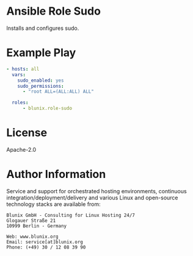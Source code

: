 # Ansible Role Sudo

Installs and configures sudo.

# Example Play

```yaml
- hosts: all
  vars:
    sudo_enabled: yes
    sudo_permissions:
      - "root ALL=(ALL:ALL) ALL"

  roles:
      - blunix.role-sudo
```

# License

Apache-2.0

# Author Information

Service and support for orchestrated hosting environments,
continuous integration/deployment/delivery and various Linux
and open-source technology stacks are available from:

```
Blunix GmbH - Consulting for Linux Hosting 24/7
Glogauer Straße 21
10999 Berlin - Germany

Web: www.blunix.org
Email: service[at]blunix.org
Phone: (+49) 30 / 12 08 39 90
```
